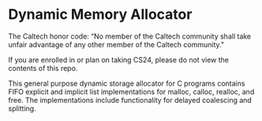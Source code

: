 # Dynamic Memory Allocator
The Caltech honor code: “No member of the Caltech community shall take unfair advantage of any other member of the Caltech community."

If you are enrolled in or plan on taking CS24, please do not view the contents of this repo.

This general purpose dynamic storage allocator for C programs contains FIFO explicit and implicit list implementations for malloc, calloc, realloc, and free. The implementations include functionality for delayed coalescing and splitting.
